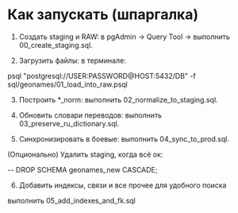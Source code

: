 # Как запускать (шпаргалка)

1. Создать staging и RAW:
в pgAdmin → Query Tool → выполнить 00_create_staging.sql.

2. Загрузить файлы:
в терминале:

psql "postgresql://USER:PASSWORD@HOST:5432/DB" -f sql/geonames/01_load_into_raw.psql


3. Построить *_norm:
выполнить 02_normalize_to_staging.sql.

4. Обновить словари переводов:
выполнить 03_preserve_ru_dictionary.sql.

5. Синхронизировать в боевые:
выполнить 04_sync_to_prod.sql.

(Опционально) Удалить staging, когда всё ок:

-- DROP SCHEMA geonames_new CASCADE;

6. Добавить индексы, связи и все прочее для удобного поиска


выполнить 05_add_indexes_and_fk.sql